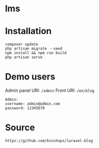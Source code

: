 # lms

# Installation
```
composer update
php artisan migrate --seed
npm install && npm run build
php artisan serve
```

# Demo users
Admin panel URI: `/admin`
Front URI: `/en/blog`
```
Admin:
username: admin@admin.com
password: 12345678
```

# Source
```
https://github.com/binshops/laravel-blog
```
